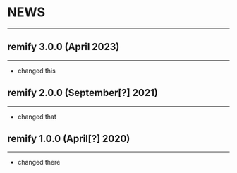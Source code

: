 # NEWS
---

## remify 3.0.0 (April 2023)
---
- changed this

## remify 2.0.0 (September[?] 2021)
---
- changed that

## remify 1.0.0 (April[?] 2020)
---
- changed there